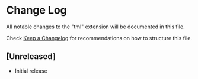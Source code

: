 # Change Log

All notable changes to the "tml" extension will be documented in this file.

Check [Keep a Changelog](http://keepachangelog.com/) for recommendations on how to structure this file.

## [Unreleased]

- Initial release